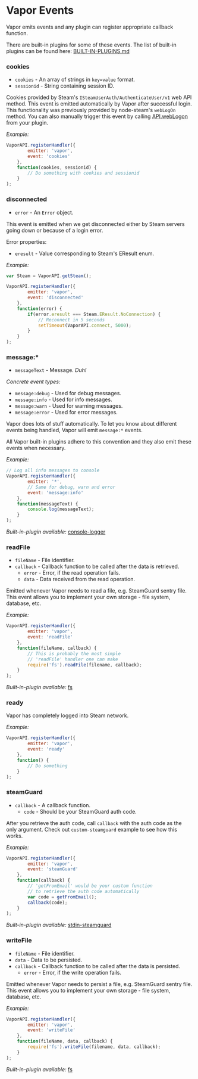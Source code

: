 # Vapor Events

Vapor emits events and any plugin can register appropriate callback function.

There are built-in plugins for some of these events. The list of built-in plugins can be found here: [BUILT-IN-PLUGINS.md](BUILT-IN-PLUGINS.md)

### cookies
* `cookies` - An array of strings in `key=value` format.
* `sessionid` - String containing session ID.

Cookies provided by Steam's `ISteamUserAuth/AuthenticateUser/v1` web API method. This event is emitted automatically by Vapor after successful login. This functionality was previously provided by node-steam's `webLogOn` method. You can also manually trigger this event by calling [API.webLogon](API.md#API+webLogOn) from your plugin.

*Example:*

```js
VaporAPI.registerHandler({
        emitter: 'vapor',
        event: 'cookies'
    },
    function(cookies, sessionid) {
        // Do something with cookies and sessionid
    }
);
```

### disconnected
* `error` - An `Error` object.

This event is emitted when we get disconnected either by Steam servers going down or because of a login error.

Error properties:
* `eresult` - Value corresponding to Steam's EResult enum.

*Example:*

```js
var Steam = VaporAPI.getSteam();

VaporAPI.registerHandler({
        emitter: 'vapor',
        event: 'disconnected'
    },
    function(error) {
        if(error.eresult === Steam.EResult.NoConnection) {
            // Reconnect in 5 seconds
            setTimeout(VaporAPI.connect, 5000);
        }
    }
);
```

### message:*
* `messageText` - Message. *Duh!*

*Concrete event types:*
* `message:debug` - Used for debug messages.
* `message:info` - Used for info messages.
* `message:warn` - Used for warning messages.
* `message:error` - Used for error messages.

Vapor does lots of stuff automatically. To let you know about different events being handled, Vapor will emit `message:*` events.

All Vapor built-in plugins adhere to this convention and they also emit these events when necessary.

*Example:*

```js
// Log all info messages to console
VaporAPI.registerHandler({
        emitter: '*',
        // Same for debug, warn and error
        event: 'message:info'
    },
    function(messageText) {
        console.log(messageText);
    }
);
```

*Built-in-plugin available:* [console-logger](BUILT-IN-PLUGINS.md#module_console-logger)

### readFile
* `fileName` - File identifier.
* `callback` - Callback function to be called after the data is retrieved.
  * `error` - Error, if the read operation fails.
  * `data` - Data received from the read operation.

Emitted whenever Vapor needs to read a file, e.g. SteamGuard sentry file.
This event allows you to implement your own storage - file system, database, etc.

*Example:*

```js
VaporAPI.registerHandler({
        emitter: 'vapor',
        event: 'readFile'
    },
    function(fileName, callback) {
        // This is probably the most simple
        // 'readFile' handler one can make
        require('fs').readFile(filename, callback);
    }
);
```

*Built-in-plugin available:* [fs](BUILT-IN-PLUGINS.md#module_fs)

### ready

Vapor has completely logged into Steam network.

*Example:*

```js
VaporAPI.registerHandler({
        emitter: 'vapor',
        event: 'ready'
    },
    function() {
        // Do something
    }
);
```

### steamGuard
* `callback` - A callback function.
  * `code` - Should be your SteamGuard auth code.

After you retrieve the auth code, call `callback` with the auth code as the only argument. Check out `custom-steamguard` example to see how this works.

*Example:*

```js
VaporAPI.registerHandler({
        emitter: 'vapor',
        event: 'steamGuard'
    },
    function(callback) {
        // 'getFromEmail' would be your custom function
        // to retrieve the auth code automatically
        var code = getFromEmail();
        callback(code);
    }
);
```

*Built-in-plugin available:* [stdin-steamguard](BUILT-IN-PLUGINS.md#module_stdin-steamguard)

### writeFile
* `fileName` - File identifier.
* `data` - Data to be persisted.
* `callback` - Callback function to be called after the data is persisted.
  * `error` - Error, if the write operation fails.

Emitted whenever Vapor needs to persist a file, e.g. SteamGuard sentry file.
This event allows you to implement your own storage - file system, database, etc.

*Example:*

```js
VaporAPI.registerHandler({
        emitter: 'vapor',
        event: 'writeFile'
    },
    function(fileName, data, callback) {
        require('fs').writeFile(filename, data, callback);
    }
);
```

*Built-in-plugin available:* [fs](BUILT-IN-PLUGINS.md#module_fs)
